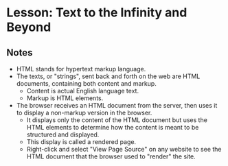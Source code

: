 # Lesson: Text to the Infinity and Beyond

## Notes

- HTML stands for hypertext markup language.
- The texts, or "strings", sent back and forth on the web are HTML documents, containing both content and markup.
  - Content is actual English language text.
  - Markup is HTML elements.
- The browser receives an HTML document from the server, then uses it to display a non-markup version in the browser.
  - It displays only the content of the HTML document but uses the HTML elements to determine how the content is meant to be structured and displayed.
  - This display is called a rendered page.
  - Right-click and select "View Page Source" on any website to see the HTML document that the browser used to "render" the site.
